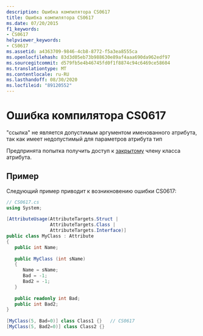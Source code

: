 ```yaml
---
description: Ошибка компилятора CS0617
title: Ошибка компилятора CS0617
ms.date: 07/20/2015
f1_keywords:
- CS0617
helpviewer_keywords:
- CS0617
ms.assetid: a4363709-9846-4cb8-8772-f5a3ea8555ca
ms.openlocfilehash: 83d3d05eb73b988630e89af4aaa690da962edf97
ms.sourcegitcommit: d579fb5e4b46745fd0f1f8874c94c6469ce58604
ms.translationtype: MT
ms.contentlocale: ru-RU
ms.lasthandoff: 08/30/2020
ms.locfileid: "89120552"
---
```

# <a name="compiler-error-cs0617"></a>Ошибка компилятора CS0617
"ссылка" не является допустимым аргументом именованного атрибута, так как имеет недопустимый для параметров атрибута тип  
  
 Предпринята попытка получить доступ к [закрытому](../language-reference/keywords/private.md) члену класса атрибута.  
  
## <a name="example"></a>Пример  
 Следующий пример приводит к возникновению ошибки CS0617:  
  
```csharp  
// CS0617.cs  
using System;  
  
[AttributeUsage(AttributeTargets.Struct |
                AttributeTargets.Class |  
                AttributeTargets.Interface)]  
public class MyClass : Attribute  
{  
   public int Name;  
  
   public MyClass (int sName)  
   {  
      Name = sName;  
      Bad = -1;  
      Bad2 = -1;  
   }  
  
   public readonly int Bad;  
   public int Bad2;  
}  
  
[MyClass(5, Bad=0)] class Class1 {}   // CS0617  
[MyClass(5, Bad2=0)] class Class2 {}  
```
